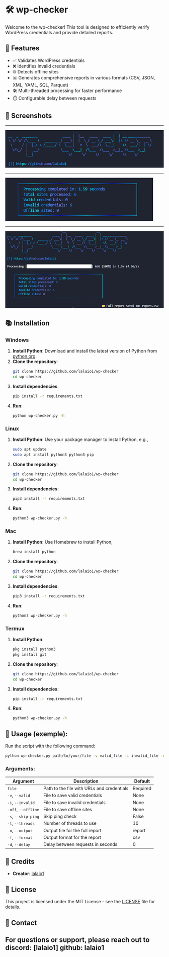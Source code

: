 # 🛠️ wp-checker

Welcome to the wp-checker! This tool is designed to efficiently verify WordPress credentials and provide detailed reports. 

## 🌟 Features

- ✅ Validates WordPress credentials
- ❌ Identifies invalid credentials
- 🌐 Detects offline sites
- 📊 Generates comprehensive reports in various formats (CSV, JSON, XML, YAML, SQL, Parquet)
- 🛠️ Multi-threaded processing for faster performance
- ⏱️ Configurable delay between requests

## 📸 Screenshots

---
![1](./image/1.png)

---
![2](./image/2.png)


--- 
![3](./image/3.png)

## 📚 Installation

### Windows

1. **Install Python**: Download and install the latest version of Python from [python.org](https://www.python.org/downloads/).
2. **Clone the repository**:
    ```bash
    git clone https://github.com/lalaio1/wp-checker
    cd wp-checker
    ```
3. **Install dependencies**:
    ```bash
    pip install -r requirements.txt
    ```
4. **Run**:
    ```bash
    python wp-checker.py -h
    ```
    
### Linux

1. **Install Python**: Use your package manager to install Python, e.g.,
    ```bash
    sudo apt update
    sudo apt install python3 python3-pip
    ```
2. **Clone the repository**:
    ```bash
    git clone https://github.com/lalaio1/wp-checker
    cd wp-checker
    ```
3. **Install dependencies**:
    ```bash
    pip3 install -r requirements.txt
    ```
4. **Run**:
    ```bash
    python3 wp-checker.py -h
    ```
    
### Mac

1. **Install Python**: Use Homebrew to install Python,
    ```bash
    brew install python
    ```
2. **Clone the repository**:
    ```bash
    git clone https://github.com/lalaio1/wp-checker
    cd wp-checker
    ```
3. **Install dependencies**:
    ```bash
    pip3 install -r requirements.txt
    ```
4. **Run**:
    ```bash
    python3 wp-checker.py -h
    ```
    
### Termux

1. **Install Python**:
    ```bash
    pkg install python3
    pkg install git
    ```
2. **Clone the repository**:
    ```bash
    git clone https://github.com/lalaio1/wp-checker
    cd wp-checker
    ```
3. **Install dependencies**:
    ```bash
    pip install -r requirements.txt
    ```
4. **Run**:
    ```bash
    python3 wp-checker.py -h
    ```

## 🎨 Usage (exemple):

Run the script with the following command:

```bash
python wp-checker.py path/to/your/file -v valid_file -i invalid_file -off offline_file -s -t 10 -o report -f csv -d 0.5
```

### Arguments:

| Argument          | Description                                  | Default     |
|-------------------|----------------------------------------------|-------------|
| `file`            | Path to the file with URLs and credentials  | Required    |
| `-v`, `--valid`   | File to save valid credentials               | None        |
| `-i`, `--invalid` | File to save invalid credentials             | None        |
| `-off`, `--offline` | File to save offline sites                  | None        |
| `-s`, `--skip-ping` | Skip ping check                             | False       |
| `-t`, `--threads` | Number of threads to use                     | 10          |
| `-o`, `--output`  | Output file for the full report              | report      |
| `-f`, `--format`  | Output format for the report                 | csv         |
| `-d`, `--delay`   | Delay between requests in seconds            | 0           |

## 📄 Credits

- **Creator**: [lalaio1](https://github.com/lalaio1)

## 📝 License

This project is licensed under the MIT License - see the [LICENSE](LICENSE) file for details.

## 💬 Contact

For questions or support, please reach out to 
discord: [lalaio1]
github: lalaio1
---
